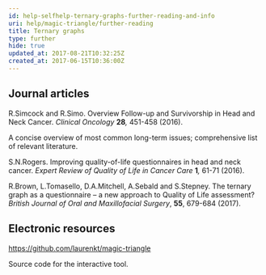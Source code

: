 ```yaml
---
id: help-selfhelp-ternary-graphs-further-reading-and-info
uri: help/magic-triangle/further-reading
title: Ternary graphs
type: further
hide: true
updated_at: 2017-08-21T10:32:25Z
created_at: 2017-06-15T10:36:00Z
---
```


<h2>Journal articles</h2>
<p>R.Simcock and R.Simo. Overview Follow-up and Survivorship in
    Head and Neck Cancer. <i>Clinical Oncology</i> <strong>28</strong><i>,</i>    451-458 (2016).</p>
<aside>
    <p>A concise overview of most common long-term issues; comprehensive
        list of relevant literature.</p>
</aside>
<p>S.N.Rogers. Improving quality-of-life questionnaires in head
    and neck cancer. <i>Expert Review of Quality of Life in Cancer Care</i>    <strong>1</strong><i>,</i> 61-71 (2016).</p>
<p>R.Brown, L.Tomasello, D.A.Mitchell, A.Sebald and S.Stepney. The
    ternary graph as a questionnaire – a new approach to Quality
    of Life assessment? <i>British Journal of Oral and Maxillofacial Surgery</i>,
    <strong>55</strong>, 679-684 (2017).</p>
<h2>Electronic resources</h2>
<p><a href="https://github.com/laurenkt/magic-triangle">https://github.com/laurenkt/magic-triangle</a></p>
<aside>
    <p>Source code for the interactive tool.</p>
</aside>
